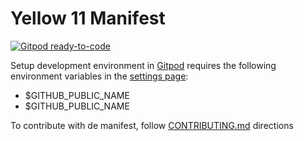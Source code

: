 # Yellow 11 Manifest
[![Gitpod ready-to-code](https://img.shields.io/badge/Gitpod-ready--to--code-blue?logo=gitpod)](https://gitpod.io/#https://github.com/ye11ow-space/ye11ow-space.github.io)

Setup development environment in [Gitpod](https://gitpod.io) requires the following environment variables in the [settings page](https://gitpod.io/settings/):

* $GITHUB_PUBLIC_NAME
* $GITHUB_PUBLIC_NAME

To contribute with de manifest, follow [CONTRIBUTING.md](CONTRIBUTING.md) directions